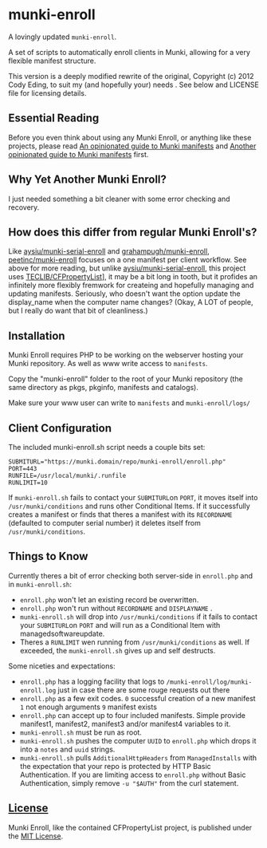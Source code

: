 # munki-enroll
A lovingly updated `munki-enroll`.

A set of scripts to automatically enroll clients in Munki, allowing for a very flexible manifest structure.

This version is a deeply modified rewrite of the original, Copyright (c) 2012 Cody Eding, to suit my (and hopefully your) needs .
See below and LICENSE file for licensing details.

## Essential Reading

Before you even think about using any Munki Enroll, or anything like these projects, please read [An opinionated guide to Munki manifests](https://groob.io/posts/manifest-guide/) and [Another opinionated guide to Munki manifests](http://technology.siprep.org/another-opinionated-guide-to-munki-manifests/) first.

## Why Yet Another Munki Enroll?

I just needed something a bit cleaner with some error checking and recovery.

## How does this differ from regular Munki Enroll's?

Like [aysiu/munki-serial-enroll](https://github.com/aysiu/munki-serial-enroll/) and [grahampugh/munki-enroll](https://github.com/grahampugh/munki-enroll/), [peetinc/munki-enroll](https://github.com/peetinc/munki-enroll/) focuses on a one manifest per client workflow. See above for more reading, but unlike [aysiu/munki-serial-enroll](https://github.com/aysiu/munki-serial-enroll/), this project uses [TECLIB/CFPropertyList](https://github.com/TECLIB/CFPropertyList)], it may be a bit long in tooth, but it profides an infinitely more flexibly fremwork for createing and hopefully managing and updating manifests. Seriously, who doesn't want the option update the display_name when the computer name changes? (Okay, A LOT of people, but I really do want that bit of cleanliness.)

## Installation

Munki Enroll requires PHP to be working on the webserver hosting your Munki repository. As well as www write access to `manifests`.

Copy the "munki-enroll" folder to the root of your Munki repository (the same directory as pkgs, pkginfo, manifests and catalogs). 

Make sure your www user can write to `manifests` and `munki-enroll/logs/`

## Client Configuration

The included munki-enroll.sh script needs a couple bits set:

	SUBMITURL="https://munki.domain/repo/munki-enroll/enroll.php"
	PORT=443
	RUNFILE=/usr/local/munki/.runfile
	RUNLIMIT=10

If `munki-enroll.sh` fails to contact your `SUBMITURL`on `PORT`, it moves itself into `/usr/munki/conditions` and runs other Conditional Items. If it successfully creates a manifest or finds that theres a manifest with its `RECORDNAME` (defaulted to computer serial number) it deletes itself from `/usr/munki/conditions`. 

## Things to Know

Currently theres a bit of error checking both server-side in `enroll.php` and in `munki-enroll.sh`:
- `enroll.php` won't let an existing record be overwritten.
- `enroll.php` won't run without `RECORDNAME` and `DISPLAYNAME` .
- `munki-enroll.sh` will drop into `/usr/munki/conditions` if it fails to contact your `SUBMITURL`on `PORT` and will run as a Conditional Item with managedsoftwareupdate.
- Theres a `RUNLIMIT` wen running from `/usr/munki/conditions` as well. If exceeded, the `munki-enroll.sh` gives up and self destructs.

Some niceties and expectations:
- `enroll.php` has a logging facility that logs to `/munki-enroll/log/munki-enroll.log` just in case there are some rouge requests out there
- `enroll.php` as a few exit codes. 
`0` successful creation of a new manifest
`1` not enough arguments
`9`	manifest exists 
- `enroll.php` can accept up to four included manifests. Simple provide manifest1, manifest2, manifest3 and/or manifest4 variables to it.
- `munki-enroll.sh` must be run as root.
- `munki-enroll.sh` pushes the computer `UUID` to `enroll.php` which drops it into a `notes` and `uuid` strings.
- `munki-enroll.sh` pulls `AdditionalHttpHeaders` from `ManagedInstalls` with the expectation that your repo is protected by HTTP Basic Authentication. If you are limiting access to `enroll.php` without Basic Authentication, simply remove `-u "$AUTH"` from the curl statement.

## [License](https://github.com/peetinc/munki-enroll/blob/master/LICENSE)

Munki Enroll, like the contained CFPropertyList project, is published under the [MIT License](http://www.opensource.org/licenses/mit-license.php).
